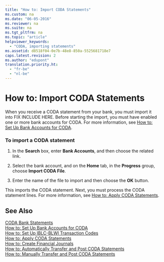 ```yaml
---
title: "How to: Import CODA Statements"
ms.custom: na
ms.date: "06-05-2016"
ms.reviewer: na
ms.suite: na
ms.tgt_pltfrm: na
ms.topic: "article"
helpviewer_keywords: 
  - "CODA, importing statements"
ms.assetid: d8518f04-0e7b-48e8-850a-5525681718e7
caps.latest.revision: 2
ms.author: "edupont"
translation.priority.ht: 
  - "fr-be"
  - "nl-be"
---
```

# How to: Import CODA Statements
When you receive a CODA statement from your bank, you must import it into FIX INCLUDE HERE<!--[!INCLUDE[navnow](../../ApplicationDesign/includes/navnow_md.md)] -->. Before starting the import, you must have enabled one or more bank accounts for CODA. For more information, see [How to: Set Up Bank Accounts for CODA](../../LocalFunctionalityForMicrosoftDynamicsNav2016/Belgium/how-to-set-up-bank-accounts-for-coda.md).  
  
### To import a CODA statement  
  
1.  In the **Search** box, enter **Bank Accounts**, and then choose the related link.  
  
2.  Select the bank account, and on the **Home** tab, in the **Progress** group, choose **Import CODA File**.  
  
3.  Enter the name of the file to import and then choose the **OK** button.  
  
 This imports the CODA statement. Next, you must process the CODA statement lines. For more information, see [How to: Apply CODA Statements](../../LocalFunctionalityForMicrosoftDynamicsNav2016/Belgium/how-to-apply-coda-statements.md).  
  
## See Also  
 [CODA Bank Statements](../../LocalFunctionalityForMicrosoftDynamicsNav2016/Belgium/coda-bank-statements.md)   
 [How to: Set Up Bank Accounts for CODA](../../LocalFunctionalityForMicrosoftDynamicsNav2016/Belgium/how-to-set-up-bank-accounts-for-coda.md)   
 [How to: Set Up IBLC\-BLWI Transaction Codes](../../LocalFunctionalityForMicrosoftDynamicsNav2016/Belgium/how-to-set-up-iblc-blwi-transaction-codes.md)   
 [How to: Apply CODA Statements](../../LocalFunctionalityForMicrosoftDynamicsNav2016/Belgium/how-to-apply-coda-statements.md)   
 [How to: Create Financial Journals](../../LocalFunctionalityForMicrosoftDynamicsNav2016/Belgium/how-to-create-financial-journals.md)   
 [How to: Automatically Transfer and Post CODA Statements](../../LocalFunctionalityForMicrosoftDynamicsNav2016/Belgium/how-to-automatically-transfer-and-post-coda-statements.md)   
 [How to: Manually Transfer and Post CODA Statements](../../LocalFunctionalityForMicrosoftDynamicsNav2016/Belgium/how-to-manually-transfer-and-post-coda-statements.md)